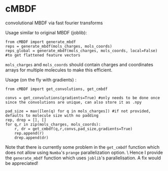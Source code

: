 # cMBDF
convolutional MBDF via fast fourier transforms


Usage similar to original MBDF (joblib):
```
from cMBDF import generate_mbdf
reps = generate_mbdf(mols_charges, mols_coords)
reps_global = generate_mbdf(mols_charges, mols_coords, local=False) #to get flattened feature vectors
```
`mols_charges` and `mols_coords` should contain charges and coordinates arrays for multiple molecules to make this efficient.

Usage (on the fly with gradients) :

```
from cMBDF import get_convolutions, get_cmbdf

convs = get_convolutions(gradients=True) #only needs to be done once since the convolutions are unique, can also store it as .npy 

pad_size = max([len(q) for q in mols_charges]) #if not provided, defaults to molecule size with no padding
rep, drep = [], []
for q,r in zip(mols_charges, mols_coords):
    r, dr = get_cmbdf(q,r,convs,pad_size,gradients=True)
    rep.append(r)
    drep.append(dr)
```
Note that there is currently some problem in the `get_cmbdf` function which does not allow using `Numba`'s `prange` parallelization option.
\\
Hence I provide the `generate_mbdf` function which uses `joblib`'s parallelisation. A fix would be appreciated!
